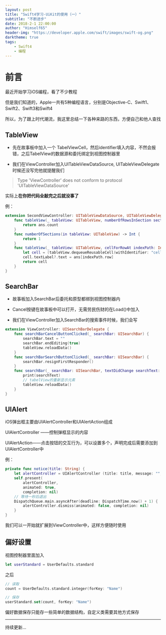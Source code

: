 ```yaml
---
layout: post
title: "Swift4学习-UiKit的使用（一）"
subtitle: "不断进步"
date: 2018-2-1 22:00:00
author: "Himself65"
header-img: "https://developer.apple.com/swift/images/swift-og.png"
darktheme: true
tags: 
    - Swift4
    - 编程
---
```

# 前言

最近开始学习iOS编程，看了不少教程

但是我们知道的，Apple一共有5种编程语言，分别是Objective-C、Swift1、Swift2、Swift3和Swift4

所以，为了跟上时代潮流，我这里总结一下各种来路的东西，方便自己和他人查找

## TableView

- 先在故事板中加入一个 TabelViewCell，然后identifier填入内容，不然会报错，之后TabelView的数据源和委托绑定到视图控制器里

- 我们在ViewController加入UITableViewDataSource, UITableViewDelegate时候还没写完他就提醒我们

> Type 'ViewController' does not conform to protocol 'UITableViewDataSource'

实际上**在你把代码全敲完之后就没事了**

例：

``` Swift
extension SecondViewController: UITableViewDataSource, UITableViewDelegate {
    func tableView(_ tableView: UITableView, numberOfRowsInSection section: Int) -> Int {
        return ans.count
    }
    func numberOfSections(in tableView: UITableView) -> Int {
        return 1
    }
    func tableView(_ tableView: UITableView, cellForRowAt indexPath: IndexPath) -> UITableViewCell {
        let cell = (tableView.dequeueReusableCell(withIdentifier: "cell", for: indexPath)) as UITableViewCell
        cell.textLabel?.text = ans[indexPath.row]
        return cell
    }
}
```

## SearchBar

- 故事板加入SearchBar后委托和原型都绑到视图控制器内

- Cancel按键在故事板中可以打开，无需劳民伤财的在Load()中加入

- 我们在ViewController加入SearchBar的搜索事件时候，我们会写

``` Swift
extension ViewController: UISearchBarDelegate {
    func searchBarCancelButtonClicked(_ searchBar: UISearchBar) {
        searchBar.text = ""
        searchBar.endEditing(true)
        tableView.reloadData()
    }
    func searchBarSearchButtonClicked(_ searchBar: UISearchBar) {
        searchBar.resignFirstResponder()
    }
    func searchBar(_ searchBar: UISearchBar, textDidChange searchText: String) {
        print(searchText)
        // tabelView的重新显示元素
        tableView.reloadData()
    }
}
```

## UIAlert

iOS弹出框主要由UIAlertController和UIAlertAction组成

UIAlertController ——控制弹框显示的内容

UIAlertAction——点击按钮的交互行为，可以设置多个，声明完成后需要添加到UIAlertController中

例：

``` Swift
private func notice(title: String) {
    let alertController = UIAlertController (title: title, message: "", preferredStyle: .alert)
    self.present(
        alertController,
        animated: true,
        completion: nil)
    // 等待一秒后退出
    DispatchQueue.main.asyncAfter(deadline: DispatchTime.now() + 1) {
        alertController.dismiss(animated: false, completion: nil)
    }
}
```

我们可以一开始就扩展到ViewController中，这样方便随时使用

## 偏好设置

视图控制器里面加入

``` Swift
let userStandard = UserDefaults.standard
```

之后

``` Swift
// 读取
count = UserDefaults.standard.integer(forKey: "Name")

// 保存
userStandard.set(count, forKey: "Name")
```

偏好数据保存只能存一些简单的数据结构，自定义类需要其他方式保存

---

持续更新...